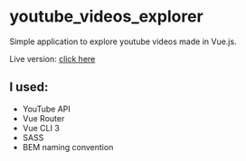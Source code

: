 # youtube_videos_explorer

Simple application to explore youtube videos made in Vue.js.

Live version: [click here](http://dev.fireart.pl/youtube_videos_explorer/)

## I used:
* YouTube API
* Vue Router
* Vue CLI 3
* SASS
* BEM naming convention
